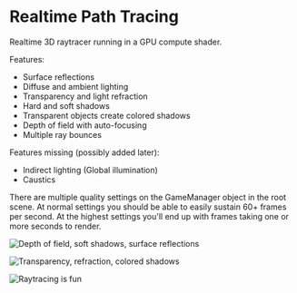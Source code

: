 # Realtime Path Tracing
Realtime 3D raytracer running in a GPU compute shader.

Features:
* Surface reflections
* Diffuse and ambient lighting
* Transparency and light refraction
* Hard and soft shadows
* Transparent objects create colored shadows
* Depth of field with auto-focusing
* Multiple ray bounces

Features missing (possibly added later):
* Indirect lighting (Global illumination)
* Caustics

There are multiple quality settings on the GameManager object in the root scene. At normal settings you should be able to easily sustain 60+ frames per second. At the highest settings you'll end up with frames taking one or more seconds to render.

![Depth of field, soft shadows, surface reflections](https://imgur.com/ZR4qbcz.jpg)

![Transparency, refraction, colored shadows](https://i.imgur.com/vJXKV0J.png)

![Raytracing is fun](https://imgur.com/rXc3fBq.jpg)
